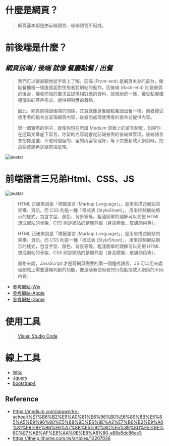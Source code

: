 # 什麼是網頁？
>
> 網頁基本都是由前端語言、後端語言所組成。
>
>
# 前後端是什麼？
>
## __*網頁前端 / 後端 就像 餐廳點餐 / 出餐*__
>
>我們可以很直觀地從字面上了解，前端 (Front-end) 是網頁本身的前台，像點餐櫃檯一樣直接面對使用者對網站的動作。而後端 (Back-end) 則是網頁的後台，接收前端的要求並提供相對應的資料，就像廚房一樣，接受點餐櫃檯傳來的客戶需求，提供相對應的餐點。
>
>因此，網頁前端跟後端的關係，其實就像是餐廳點餐跟出餐一樣。前者接受使用者的指令並呈現網頁內容，後者則處理使用者的指令並提供內容。
>
>舉一個實際的例子，就像你現在所讀 Medium 頁面上的留言制度，如果你在這篇文章底下留言，你留的內容就會從前端被丟給後端做管理，後端語言會把你是誰、什麼時間留的、留的內容管理好，等下次重新載入網頁時，把這些資訊再送給前端呈現。
>
![avatar](https://cdn-images-1.medium.com/max/1000/1*DMLL29PVpc2xBW3Aeq-RIg.jpeg)
>
>
# 前端語言三兄弟Html、CSS、JS
>
![avatar](https://i.imgur.com/GIqgBgG.jpg)
>
>HTML 正確來說是「標籤語言 (Markup Language)」，是用來描述網站的架構、資訊。而 CSS 則是一種「樣式表 (StyleSheet)」，用來控制網站顯示的樣式，包含字型、顏色、背景等等。粗淺簡單的理解可以先把 HTML 想成網站的骨架、CSS 則是網站的整體外型（身高體重、皮膚顏色等）。
>
>HTML 正確來說是「標籤語言 (Markup Language)」，是用來描述網站的架構、資訊。而 CSS 則是一種「樣式表 (StyleSheet)」，用來控制網站顯示的樣式，包含字型、顏色、背景等等。粗淺簡單的理解可以先把 HTML 想成網站的骨架、CSS 則是網站的整體外型（身高體重、皮膚顏色等）。
>
>嚴格來說，JavaScript 才是寫網頁需要的第一個程式語言。JS 可以用來處理網站上需要邏輯判斷的功能，像是隨著使用者的行為動態載入網頁的不同內容。
>
* [參考網站-Wix](https://www.wix.com/website-template/view/html/1733?siteId=d68a8fe9-c5db-4d3c-8c32-49f2b045254a&metaSiteId=fc9c78cf-aa67-4669-9224-ffbc4e23d5b7&originUrl=https%3A%2F%2Fzh.wix.com%2Fwebsite%2Ftemplates%2Fhtml%2Fonline-store)
* [參考網站-Apple](https://www.apple.com/tw/)
* [參考網站-Game](http://www.bestjquery.com/?gCZVK10o)
>
# 使用工具
>[Visual Studio Code](https://code.visualstudio.com/)

# 線上工具
* [W3c](https://www.w3schools.com/)
* [Jquery](https://jquery.com/)
* [bootstrap4](https://getbootstrap.com/)
## Reference
*  https://medium.com/appworks-school/%E7%B6%B2%E9%A0%81%E6%96%B0%E6%89%8B%E5%85%A5%E9%96%80%E5%88%9D%E6%8E%A2%E7%B6%B2%E9%A0%81%E6%9E%B6%E6%A7%8B%E5%92%8C%E5%89%8D%E5%BE%8C%E7%AB%AF%E8%AA%9E%E8%A8%80-a88a5dc86ee3
* https://ithelp.ithome.com.tw/articles/10207036


